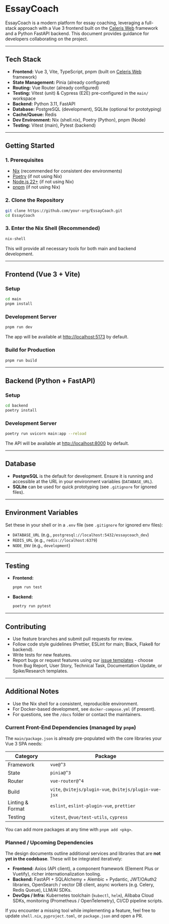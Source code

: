 # EssayCoach

EssayCoach is a modern platform for essay coaching, leveraging a full-stack approach with a Vue 3 frontend built on the [Celeris Web](https://github.com/kirklin/celeris-web) framework and a Python FastAPI backend. This document provides guidance for developers collaborating on the project.

---

## Tech Stack

- **Frontend:** Vue 3, Vite, TypeScript, pnpm (built on [Celeris Web](https://github.com/kirklin/celeris-web) framework)
- **State Management:** Pinia (already configured)
- **Routing:** Vue Router (already configured)
- **Testing:** Vitest (unit) & Cypress (E2E) pre-configured in the `main/` workspace
- **Backend:** Python 3.11, FastAPI
- **Database:** PostgreSQL (development), SQLite (optional for prototyping)
- **Cache/Queue:** Redis
- **Dev Environment:** Nix (shell.nix), Poetry (Python), pnpm (Node)
- **Testing:** Vitest (main), Pytest (backend)

---

## Getting Started

### 1. Prerequisites
- [Nix](https://nixos.org/download.html) (recommended for consistent dev environments)
- [Poetry](https://python-poetry.org/docs/#installation) (if not using Nix)
- [Node.js 22+](https://nodejs.org/) (if not using Nix)
- [pnpm](https://pnpm.io/installation) (if not using Nix)

### 2. Clone the Repository
```sh
git clone https://github.com/your-org/EssayCoach.git
cd EssayCoach
```

### 3. Enter the Nix Shell (Recommended)
```sh
nix-shell
```
This will provide all necessary tools for both main and backend development.

---

## Frontend (Vue 3 + Vite)

### Setup
```sh
cd main
pnpm install
```

### Development Server
```sh
pnpm run dev
```
The app will be available at [http://localhost:5173](http://localhost:5173) by default.

### Build for Production
```sh
pnpm run build
```

---

## Backend (Python + FastAPI)

### Setup
```sh
cd backend
poetry install
```

### Development Server
```sh
poetry run uvicorn main:app --reload
```
The API will be available at [http://localhost:8000](http://localhost:8000) by default.

---

## Database
- **PostgreSQL** is the default for development. Ensure it is running and accessible at the URL in your environment variables (`DATABASE_URL`).
- **SQLite** can be used for quick prototyping (see `.gitignore` for ignored files).

---

## Environment Variables
Set these in your shell or in a `.env` file (see `.gitignore` for ignored env files):
- `DATABASE_URL` (e.g., `postgresql://localhost:5432/essaycoach_dev`)
- `REDIS_URL` (e.g., `redis://localhost:6379`)
- `NODE_ENV` (e.g., `development`)

---

## Testing
- **Frontend:**
  ```sh
  pnpm run test
  ```
- **Backend:**
  ```sh
  poetry run pytest
  ```

---

## Contributing
- Use feature branches and submit pull requests for review.
- Follow code style guidelines (Prettier, ESLint for main; Black, Flake8 for backend).
- Write tests for new features.
- Report bugs or request features using our [issue templates](.github/ISSUE_TEMPLATE/) - choose from Bug Report, User Story, Technical Task, Documentation Update, or Spike/Research templates.

---

## Additional Notes

- Use the Nix shell for a consistent, reproducible environment.
- For Docker-based development, see `docker-compose.yml` (if present).
- For questions, see the `/docs` folder or contact the maintainers.

### Current Front-End Dependencies (managed by `pnpm`)

The `main/package.json` is already pre-populated with the core libraries your Vue 3 SPA needs:

| Category | Package |
|----------|---------|
| Framework | `vue@^3` |
| State | `pinia@^3` |
| Router | `vue-router@^4` |
| Build | `vite`, `@vitejs/plugin-vue`, `@vitejs/plugin-vue-jsx` |
| Linting & Format | `eslint`, `eslint-plugin-vue`, `prettier` |
| Testing | `vitest`, `@vue/test-utils`, `cypress` |

You can add more packages at any time with `pnpm add <pkg>`.

### Planned / Upcoming Dependencies

The design documents outline additional services and libraries that are **not yet in the codebase**. These will be integrated iteratively:

- **Frontend:** Axios (API client), a component framework (Element Plus or Vuetify), richer internationalization tooling.
- **Backend:** FastAPI + SQLAlchemy + Alembic + Pydantic, JWT/OAuth2 libraries, OpenSearch / vector DB client, async workers (e.g. Celery, Redis Queue), LLM/AI SDKs.
- **DevOps / Infra:** Kubernetes toolchain (`kubectl`, `helm`), Alibaba Cloud SDKs, monitoring (Prometheus / OpenTelemetry), CI/CD pipeline scripts.

If you encounter a missing tool while implementing a feature, feel free to update `shell.nix`, `pyproject.toml`, or `package.json` and open a PR.

